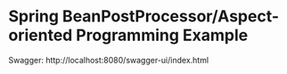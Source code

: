 # Spring BeanPostProcessor/Aspect-oriented Programming Example
Swagger: http://localhost:8080/swagger-ui/index.html